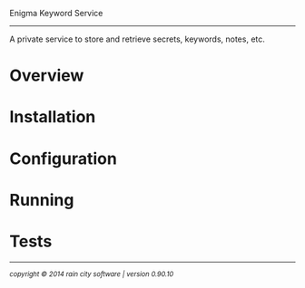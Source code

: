 Enigma Keyword Service
- - -

A private service to store and retrieve secrets, keywords, notes, etc.

# Overview

# Installation

# Configuration

# Running

# Tests

- - -
<p><small><em>copyright © 2014 rain city software | version 0.90.10</em></small></p>
